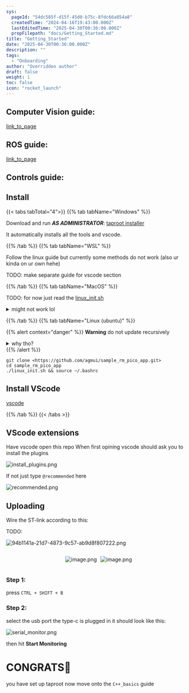 ```yaml
---
sys:
  pageId: "54dc585f-d15f-45d0-b75c-8fdc66a854a8"
  createdTime: "2024-04-16T19:43:00.000Z"
  lastEditedTime: "2025-04-30T00:36:00.000Z"
  propFilepath: "docs/Getting_Started.md"
title: "Getting_Started"
date: "2025-04-30T00:36:00.000Z"
description: ""
tags:
  - "Onboarding"
author: "Overridden author"
draft: false
weight: 1
toc: false
icon: "rocket_launch"
---
```


## Computer Vision guide:

[link_to_page](86d45bc0-388b-4d26-8848-44f255f73d0e)

## ROS guide:

[link_to_page](3c76c1de-ec8f-46d6-8b0a-294005edc2d5)

## Controls guide:

## Install

{{< tabs tabTotal="4">}}
{{% tab tabName="Windows" %}}

Download and run _**AS ADMINISTRATOR**_: [taproot installer](https://github.com/Thornbots/TeachingFreshies/releases/tag/1.0)

It automatically installs all the tools and vscode.

{{% /tab %}}
{{% tab tabName="WSL" %}}

Follow the linux guide but currently some methods do not work (also ur kinda on ur own hehe)

TODO: make separate guide for vscode section

{{% /tab %}}
{{% tab tabName="MacOS" %}}

TODO: for now just read the [linux_init.sh](https://github.com/agmui/sample_rm_pico_app/blob/main/linux_init.sh)

<details>
<summary>might not work lol</summary>

`brew install libusb pkg-config`

Next install: [vscode](https://code.visualstudio.com/Download)

</details>

{{% /tab %}}
{{% tab tabName="Linux (ubuntu)" %}}

{{% alert context="danger" %}}
**Warning** do not update recursively
<details>
<summary>why tho?</summary>
There are some submodules that may go on for a while (like tinyusb) and I highly
recommend you don't need to get them.
If you want to see what submodules I update just look in `linux_init.sh`
</details>
{{% /alert %}}

```shell
git clone <https://github.com/agmui/sample_rm_pico_app.git>
cd sample_rm_pico_app
./linux_init.sh && source ~/.bashrc
```

## Install VScode

[vscode](https://code.visualstudio.com/Download)

{{% /tab %}}
{{< /tabs >}}

## VScode extensions

Have vscode open this repo
When first opining vscode should ask you to install the plugins

![install_plugins.png](https://prod-files-secure.s3.us-west-2.amazonaws.com/d518164a-d88e-44d1-a4ee-3adb3bd8bce0/89bd30f0-1825-4e77-867b-0a41ce370880/install_plugins.png?X-Amz-Algorithm=AWS4-HMAC-SHA256&X-Amz-Content-Sha256=UNSIGNED-PAYLOAD&X-Amz-Credential=ASIAZI2LB466TVSA4FZJ%2F20250508%2Fus-west-2%2Fs3%2Faws4_request&X-Amz-Date=20250508T150853Z&X-Amz-Expires=3600&X-Amz-Security-Token=IQoJb3JpZ2luX2VjEM%2F%2F%2F%2F%2F%2F%2F%2F%2F%2F%2FwEaCXVzLXdlc3QtMiJHMEUCIQCUtN0wX%2BGI90wwf8uVBr%2BHp8Pgj%2FqwpHbfQRCbZjv2EQIgJfK9J4b11Q%2B%2FmCBN%2BFeYaMNuR6u%2FyFOdmTlyNoPB%2FwUq%2FwMIdxAAGgw2Mzc0MjMxODM4MDUiDH0bpKDTo91owAWxnSrcA1OC7UcWjHvjmd2JXcstOLgy%2F9L9xv%2FKZFvQ%2FzkfWMTyRsqcdwRm6FvurTr50Tm%2BoQDAvClDBGFqHW0EqPfimigJ8MJIDDJaq6uYu%2BPFrU98ByI4SepK2OHdeG4prkOOm%2Ft2RC1wzUWXVaNnxmHy%2FWrI6Q7ub%2BXtUbSJRlszDa4WoVe2VR02S%2Bq4PEHW4tWIRNubLSfK8YhWH2jpKd7vqlQx9g0D0bV84kodJ70iMm%2BuykWET1hXXQlbuZN45caIm42pJyQ1VojIhafOMcsXHZI%2F%2BVvMGrXrx9j1xrjmjnPDDM8ljtRzqkImo1tSYrgCvOmC1h2dgf8w6eJN5rkGBeE0pC71tw9PfzSb4NnlCJJH8gUmxexmTh9EoIRBimAq09WTnUmzZ4AE3dSoKcis%2Fwq5WMhYImlKHRQwOHLH%2FJ0GqIqQhNPgzKMK7mOkseVlExE6SnCmPE3aCo8T8OvgcG%2BX8OCi3zMVAw9EjDfcm7gUdev1Mfa0TDKcbnTkDDen9F4mboS4frTZNbwGM0yjGfpInZsKeS0YU1Y%2BYAGCXPkQoHbVx3rkI%2F5U%2BLhQgnVo9s%2FSsA83hkTxOoMDuur99L0aNDvpapmOfMhXCdIv5gLhVVZg%2FnB9lWX2s1tHMIiB88AGOqUBgOBhim5VN%2FBr8pVG%2BAqFDtW9OEzXJPZvYKJgx77PAO%2F1Mkw%2FrrLIpi%2FUfQ35HwhtOygBv8en2zwwYUZlYyPK7gTh8Cu3hFVObV357ufPT0VW3gkg1TYxQDy%2FKhrskbixuR216rWHKndW8AOt163Idh4uwOIL8m7lB2qFUIMyOOXbuww5ACxtcC429UlL84HEUKaf2VywO1BU2dfEuEqgwaca%2FNBz&X-Amz-Signature=e40f46ea72618993b9658c08fb895343d655f7dea78176a284ca003a7316c313&X-Amz-SignedHeaders=host&x-id=GetObject)

If not just type `@recommended` here  

![recommended.png](https://prod-files-secure.s3.us-west-2.amazonaws.com/d518164a-d88e-44d1-a4ee-3adb3bd8bce0/61e661e9-5d85-4dfc-be0d-8d2097a5e793/recommended.png?X-Amz-Algorithm=AWS4-HMAC-SHA256&X-Amz-Content-Sha256=UNSIGNED-PAYLOAD&X-Amz-Credential=ASIAZI2LB466TVSA4FZJ%2F20250508%2Fus-west-2%2Fs3%2Faws4_request&X-Amz-Date=20250508T150853Z&X-Amz-Expires=3600&X-Amz-Security-Token=IQoJb3JpZ2luX2VjEM%2F%2F%2F%2F%2F%2F%2F%2F%2F%2F%2FwEaCXVzLXdlc3QtMiJHMEUCIQCUtN0wX%2BGI90wwf8uVBr%2BHp8Pgj%2FqwpHbfQRCbZjv2EQIgJfK9J4b11Q%2B%2FmCBN%2BFeYaMNuR6u%2FyFOdmTlyNoPB%2FwUq%2FwMIdxAAGgw2Mzc0MjMxODM4MDUiDH0bpKDTo91owAWxnSrcA1OC7UcWjHvjmd2JXcstOLgy%2F9L9xv%2FKZFvQ%2FzkfWMTyRsqcdwRm6FvurTr50Tm%2BoQDAvClDBGFqHW0EqPfimigJ8MJIDDJaq6uYu%2BPFrU98ByI4SepK2OHdeG4prkOOm%2Ft2RC1wzUWXVaNnxmHy%2FWrI6Q7ub%2BXtUbSJRlszDa4WoVe2VR02S%2Bq4PEHW4tWIRNubLSfK8YhWH2jpKd7vqlQx9g0D0bV84kodJ70iMm%2BuykWET1hXXQlbuZN45caIm42pJyQ1VojIhafOMcsXHZI%2F%2BVvMGrXrx9j1xrjmjnPDDM8ljtRzqkImo1tSYrgCvOmC1h2dgf8w6eJN5rkGBeE0pC71tw9PfzSb4NnlCJJH8gUmxexmTh9EoIRBimAq09WTnUmzZ4AE3dSoKcis%2Fwq5WMhYImlKHRQwOHLH%2FJ0GqIqQhNPgzKMK7mOkseVlExE6SnCmPE3aCo8T8OvgcG%2BX8OCi3zMVAw9EjDfcm7gUdev1Mfa0TDKcbnTkDDen9F4mboS4frTZNbwGM0yjGfpInZsKeS0YU1Y%2BYAGCXPkQoHbVx3rkI%2F5U%2BLhQgnVo9s%2FSsA83hkTxOoMDuur99L0aNDvpapmOfMhXCdIv5gLhVVZg%2FnB9lWX2s1tHMIiB88AGOqUBgOBhim5VN%2FBr8pVG%2BAqFDtW9OEzXJPZvYKJgx77PAO%2F1Mkw%2FrrLIpi%2FUfQ35HwhtOygBv8en2zwwYUZlYyPK7gTh8Cu3hFVObV357ufPT0VW3gkg1TYxQDy%2FKhrskbixuR216rWHKndW8AOt163Idh4uwOIL8m7lB2qFUIMyOOXbuww5ACxtcC429UlL84HEUKaf2VywO1BU2dfEuEqgwaca%2FNBz&X-Amz-Signature=ed703b94fd7827b0b3f189e467e19f8c4c2ba0ba8ec2809d416f9b6d834f172b&X-Amz-SignedHeaders=host&x-id=GetObject)

## Uploading

Wire the ST-link according to this:

TODO:

![94b1141a-21d7-4873-9c57-ab9d8f807222.png](https://prod-files-secure.s3.us-west-2.amazonaws.com/d518164a-d88e-44d1-a4ee-3adb3bd8bce0/e5fad17d-ab82-4300-9f4c-505ab4b1202c/94b1141a-21d7-4873-9c57-ab9d8f807222.png?X-Amz-Algorithm=AWS4-HMAC-SHA256&X-Amz-Content-Sha256=UNSIGNED-PAYLOAD&X-Amz-Credential=ASIAZI2LB466TVSA4FZJ%2F20250508%2Fus-west-2%2Fs3%2Faws4_request&X-Amz-Date=20250508T150853Z&X-Amz-Expires=3600&X-Amz-Security-Token=IQoJb3JpZ2luX2VjEM%2F%2F%2F%2F%2F%2F%2F%2F%2F%2F%2FwEaCXVzLXdlc3QtMiJHMEUCIQCUtN0wX%2BGI90wwf8uVBr%2BHp8Pgj%2FqwpHbfQRCbZjv2EQIgJfK9J4b11Q%2B%2FmCBN%2BFeYaMNuR6u%2FyFOdmTlyNoPB%2FwUq%2FwMIdxAAGgw2Mzc0MjMxODM4MDUiDH0bpKDTo91owAWxnSrcA1OC7UcWjHvjmd2JXcstOLgy%2F9L9xv%2FKZFvQ%2FzkfWMTyRsqcdwRm6FvurTr50Tm%2BoQDAvClDBGFqHW0EqPfimigJ8MJIDDJaq6uYu%2BPFrU98ByI4SepK2OHdeG4prkOOm%2Ft2RC1wzUWXVaNnxmHy%2FWrI6Q7ub%2BXtUbSJRlszDa4WoVe2VR02S%2Bq4PEHW4tWIRNubLSfK8YhWH2jpKd7vqlQx9g0D0bV84kodJ70iMm%2BuykWET1hXXQlbuZN45caIm42pJyQ1VojIhafOMcsXHZI%2F%2BVvMGrXrx9j1xrjmjnPDDM8ljtRzqkImo1tSYrgCvOmC1h2dgf8w6eJN5rkGBeE0pC71tw9PfzSb4NnlCJJH8gUmxexmTh9EoIRBimAq09WTnUmzZ4AE3dSoKcis%2Fwq5WMhYImlKHRQwOHLH%2FJ0GqIqQhNPgzKMK7mOkseVlExE6SnCmPE3aCo8T8OvgcG%2BX8OCi3zMVAw9EjDfcm7gUdev1Mfa0TDKcbnTkDDen9F4mboS4frTZNbwGM0yjGfpInZsKeS0YU1Y%2BYAGCXPkQoHbVx3rkI%2F5U%2BLhQgnVo9s%2FSsA83hkTxOoMDuur99L0aNDvpapmOfMhXCdIv5gLhVVZg%2FnB9lWX2s1tHMIiB88AGOqUBgOBhim5VN%2FBr8pVG%2BAqFDtW9OEzXJPZvYKJgx77PAO%2F1Mkw%2FrrLIpi%2FUfQ35HwhtOygBv8en2zwwYUZlYyPK7gTh8Cu3hFVObV357ufPT0VW3gkg1TYxQDy%2FKhrskbixuR216rWHKndW8AOt163Idh4uwOIL8m7lB2qFUIMyOOXbuww5ACxtcC429UlL84HEUKaf2VywO1BU2dfEuEqgwaca%2FNBz&X-Amz-Signature=c7e8d4f457418aae8c37f77e53a1c7e8910c6823293f879597fa7a496e3d1905&X-Amz-SignedHeaders=host&x-id=GetObject)

<div style="display: flex;flex-direction: row; column-gap:10px; max-width: 630px;justify-content: center;">
<div>

![image.png](https://prod-files-secure.s3.us-west-2.amazonaws.com/d518164a-d88e-44d1-a4ee-3adb3bd8bce0/210ecb78-1116-4d7b-b9b7-2292f66fa2c2/image.png?X-Amz-Algorithm=AWS4-HMAC-SHA256&X-Amz-Content-Sha256=UNSIGNED-PAYLOAD&X-Amz-Credential=ASIAZI2LB466ZMU6K6OP%2F20250508%2Fus-west-2%2Fs3%2Faws4_request&X-Amz-Date=20250508T150900Z&X-Amz-Expires=3600&X-Amz-Security-Token=IQoJb3JpZ2luX2VjEM%2F%2F%2F%2F%2F%2F%2F%2F%2F%2F%2FwEaCXVzLXdlc3QtMiJHMEUCIQDE1NmlmSDZjHixCsUTIuvEomMrXDVDOBI%2B9W%2FHNIZQAAIgK6vbLtclbxMbJnIZhJjeeuBeYw56lAffw9Pq3ARzqv0q%2FwMIeBAAGgw2Mzc0MjMxODM4MDUiDBZNm1HeE1vE2irOYCrcA7q0CKuZ2py1SLVazV3ApCG20UQ2HwitmUoJS7rdSiJLjB71i%2BSlFwAmv3TMRSQggsWlk%2B4lqdVEdSmZ0Y0dCSqH1F7jHdf0Xeiy5jeAgUKPSUiIwBHST6WyT9jXvWArn%2FXYZBBQ9XN1n%2B9S7fhmZwHe%2FURCX0HVlH0MTdtN9wdDOJo4gDA%2FpV05JGZXKeMIEFCRYBDIXMgQj3Lx6ho0F2IZ%2BVp0UocSH2qD0VHLraqcmbs5VvVSmFz5kujIoR6uzQr4xGtUxydwgkx2KbA3%2BFoKE22MUQqkG5UlW%2FMmc9sEtc1EGSXWWPZbaxCiO9AH1ecPBifffG9rF7%2FSx%2FVyohLT23Uc0gEpcYsGOLtgRMPvFL1O2Jgrref0a7vCYkd7gyTUQab5mPXTxLIEXpS7sU3SRYreA3nnblMwBxaiz4H%2BygP3kseolgWSU80xEu3w3d%2BuXA8YPW6YzkMpYhTrYgl1TXYRHgffKSIev7w9N6jNL9FGc%2Fy0D7KFrLrp7JlEL23WsmC4oaDbn42c2A6BJbNg4scBi1lrtVURs0GjStGreOmWv905N8j8aWfXzJ1F6v8QBIm6FvADalk2Zk8t3vOxP0ML%2FY1cJ7%2F%2FEoDA7qmsQanT6l4AeWp7IppfMP6A88AGOqUB9yfdlcZz04gil1vpCDoQmk%2FKD4Y%2BkZxj9byOCFUkYYxfHfQaAuDv%2B3s5Kx7TzfxGtgFm7EXrJ9oaJNif%2F3NVEI3xCPBhYMIARbr%2Fxyt%2FU%2FZDSRGBE%2BXBwex9%2BpA1w9JLF7vOEf%2F9%2Bbj9mfeouusk8Do1jvlgMhN4PRj29mR8q3Uf3KB1%2FFa0SSpVXxm8x8JIOQRlMmpEh7m8CLhm0w3zowRXtgho&X-Amz-Signature=275d57133c8e410de8c63873ef89e72e1b3483b10eb1b6bbf355fe374c634c02&X-Amz-SignedHeaders=host&x-id=GetObject)

</div>
<div>

![image.png](https://prod-files-secure.s3.us-west-2.amazonaws.com/d518164a-d88e-44d1-a4ee-3adb3bd8bce0/33a0fd0f-8ca6-4a86-8e09-26e95ded1fff/image.png?X-Amz-Algorithm=AWS4-HMAC-SHA256&X-Amz-Content-Sha256=UNSIGNED-PAYLOAD&X-Amz-Credential=ASIAZI2LB4667PUR4U3H%2F20250508%2Fus-west-2%2Fs3%2Faws4_request&X-Amz-Date=20250508T150900Z&X-Amz-Expires=3600&X-Amz-Security-Token=IQoJb3JpZ2luX2VjEM%2F%2F%2F%2F%2F%2F%2F%2F%2F%2F%2FwEaCXVzLXdlc3QtMiJHMEUCIQDEw%2B3M598vWMWG9dirqryE3GFbkTghKn3UR7DlDh%2BFMQIgdmkyQL9pGg9j0ATjg11FO7MSrEs%2F4IJ2MewiWfj1%2Bq4q%2FwMIdxAAGgw2Mzc0MjMxODM4MDUiDHbFHA3YTxnKg9fwxCrcAwJNK8bOVC48g7FIcChXZz29n%2BQ2O7bETW%2BHG9vUoaVM%2BxyIuEJQ0kutlYcJG%2F0wb2X%2B7%2BY%2FZBsYIQpFmWS7Geqf%2FD2WlMvDzCE6O5wUEQwLBhkKbVPmPBfW4387DFu4PL3CdxSg%2Fzh4o0rUWLt9CbskyaOAi6GBvwzC7CrxJqK34dkCzbHdjsVOS6p%2FaGvTRJtKL2onugN3ci9OHG4NVOwGCyvnzo7Q7GlGnx0N4uipICGnhX%2BCe60UoAQ4NT6rtdU7sRFBwgxXmAYrGYly408bjj48eyNQVz3TyD9jKxvgCLnUX03plhfP2qGS3EieoAy2%2BgKWl1kn9JHRi8oVdwPVJ3%2BNcml%2BnZU%2FZJWJrtxAS6PgdaH691RAOrsgpixehGom6Y2VhlG8NpGEADr5tdVLdfEVJgymLzVlpiof493KtoT4NukW%2F%2FpVn3IpXhjCC531jEeJxHZ5S%2BNsien8WGuhQ1%2B9eRLdVJr%2F3F9CHc7PBlxmD94aEVIydriIUK4fRRO9r5KsVV7o09idLXbll66A4Q95Cqrl%2BOwVYUUELLiaoEehSfOslXLG5y81FFq9SiyvXOt5VUfpgp%2B0qEs2hHd%2B4tYzd8eOH41wETRISeLa06VgqT3ykP9rdfu3MNWA88AGOqUB1HxsWZhU%2BlDewhAxX6j2kv8s6GyzjeKZqFtC7%2FwgCBvwe0TxIVEA%2FMUzuIezhjEe7pfvmY91qkXRcZfW%2Fy5U0R%2FPeMIlvOUP59YfX7N5%2FEvSQneOh1F0IHEEJJ6hv0A4RXATQH49ZMGndY79yhfbEopexaA6ymlLgRtnmZ5tJgoEu0whUoZSWr9CCVblMXj97tcsVRIq%2FEKInLsK5SZEX8L%2FARh4&X-Amz-Signature=b3c9c27ee084b37eb1f0bdb0dfdcb4df5d899c35b9bcd42ea727172f2f04f49a&X-Amz-SignedHeaders=host&x-id=GetObject)

</div>
</div>

### Step 1:

press `CTRL + SHIFT + B`

### Step 2:

select the usb port the type-c is plugged in it should look like this:

![serial_monitor.png](https://prod-files-secure.s3.us-west-2.amazonaws.com/d518164a-d88e-44d1-a4ee-3adb3bd8bce0/f03f4774-05d4-4393-b6a0-d5efb6d315ab/serial_monitor.png?X-Amz-Algorithm=AWS4-HMAC-SHA256&X-Amz-Content-Sha256=UNSIGNED-PAYLOAD&X-Amz-Credential=ASIAZI2LB466TVSA4FZJ%2F20250508%2Fus-west-2%2Fs3%2Faws4_request&X-Amz-Date=20250508T150853Z&X-Amz-Expires=3600&X-Amz-Security-Token=IQoJb3JpZ2luX2VjEM%2F%2F%2F%2F%2F%2F%2F%2F%2F%2F%2FwEaCXVzLXdlc3QtMiJHMEUCIQCUtN0wX%2BGI90wwf8uVBr%2BHp8Pgj%2FqwpHbfQRCbZjv2EQIgJfK9J4b11Q%2B%2FmCBN%2BFeYaMNuR6u%2FyFOdmTlyNoPB%2FwUq%2FwMIdxAAGgw2Mzc0MjMxODM4MDUiDH0bpKDTo91owAWxnSrcA1OC7UcWjHvjmd2JXcstOLgy%2F9L9xv%2FKZFvQ%2FzkfWMTyRsqcdwRm6FvurTr50Tm%2BoQDAvClDBGFqHW0EqPfimigJ8MJIDDJaq6uYu%2BPFrU98ByI4SepK2OHdeG4prkOOm%2Ft2RC1wzUWXVaNnxmHy%2FWrI6Q7ub%2BXtUbSJRlszDa4WoVe2VR02S%2Bq4PEHW4tWIRNubLSfK8YhWH2jpKd7vqlQx9g0D0bV84kodJ70iMm%2BuykWET1hXXQlbuZN45caIm42pJyQ1VojIhafOMcsXHZI%2F%2BVvMGrXrx9j1xrjmjnPDDM8ljtRzqkImo1tSYrgCvOmC1h2dgf8w6eJN5rkGBeE0pC71tw9PfzSb4NnlCJJH8gUmxexmTh9EoIRBimAq09WTnUmzZ4AE3dSoKcis%2Fwq5WMhYImlKHRQwOHLH%2FJ0GqIqQhNPgzKMK7mOkseVlExE6SnCmPE3aCo8T8OvgcG%2BX8OCi3zMVAw9EjDfcm7gUdev1Mfa0TDKcbnTkDDen9F4mboS4frTZNbwGM0yjGfpInZsKeS0YU1Y%2BYAGCXPkQoHbVx3rkI%2F5U%2BLhQgnVo9s%2FSsA83hkTxOoMDuur99L0aNDvpapmOfMhXCdIv5gLhVVZg%2FnB9lWX2s1tHMIiB88AGOqUBgOBhim5VN%2FBr8pVG%2BAqFDtW9OEzXJPZvYKJgx77PAO%2F1Mkw%2FrrLIpi%2FUfQ35HwhtOygBv8en2zwwYUZlYyPK7gTh8Cu3hFVObV357ufPT0VW3gkg1TYxQDy%2FKhrskbixuR216rWHKndW8AOt163Idh4uwOIL8m7lB2qFUIMyOOXbuww5ACxtcC429UlL84HEUKaf2VywO1BU2dfEuEqgwaca%2FNBz&X-Amz-Signature=2749ba1464c81cae1347e5a823e0bf5594783a17d0e593bf15856d5c48869a42&X-Amz-SignedHeaders=host&x-id=GetObject)

then hit **Start Monitoring**

# CONGRATS🎉

you have set up taproot now move onto the `C++_basics` guide
